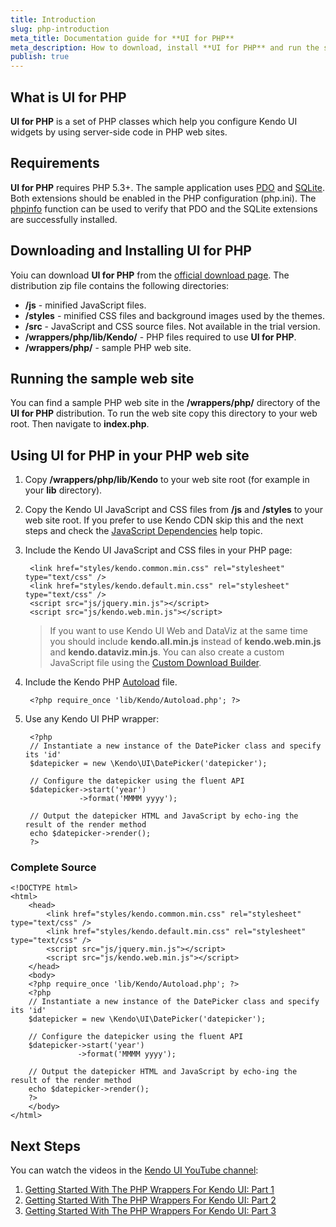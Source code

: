 ```yaml
---
title: Introduction
slug: php-introduction
meta_title: Documentation guide for **UI for PHP**
meta_description: How to download, install **UI for PHP** and run the sample application.
publish: true
---
```


## What is UI for PHP

**UI for PHP** is a set of PHP classes which help you configure Kendo UI widgets by using server-side code in PHP web sites.

## Requirements

**UI for PHP** requires PHP 5.3+. The sample application uses [PDO](http://www.php.net/manual/en/intro.pdo.php)
and [SQLite](http://www.php.net/manual/en/ref.pdo-sqlite.php).
Both extensions should be enabled in the PHP configuration (php.ini). The
[phpinfo](http://php.net/manual/en/function.phpinfo.php) function can be used to verify that PDO and the SQLite extensions are successfully installed.

## Downloading and Installing UI for PHP

Yoiu can download **UI for PHP** from the [official download page](http://www.kendoui.com/download). The distribution zip file
contains the following directories:

*   **/js** - minified JavaScript files.
*   **/styles** - minified CSS files and background images used by the themes.
*   **/src** - JavaScript and CSS source files. Not available in the trial version.
*   **/wrappers/php/lib/Kendo/** - PHP files required to use **UI for PHP**.
*   **/wrappers/php/** - sample PHP web site.

## Running the sample web site

You can find a sample PHP web site in the **/wrappers/php/** directory of the **UI for PHP** distribution.
To run the web site copy this directory to your web root. Then navigate to **index.php**.

## Using UI for PHP in your PHP web site

1. Copy **/wrappers/php/lib/Kendo** to your web site root (for example in your **lib** directory).
2. Copy the Kendo UI JavaScript and CSS files from **/js** and **/styles** to your web site root. If you prefer to use Kendo CDN skip this and the next steps
and check the [JavaScript Dependencies](/getting-started/javascript-dependencies#cdn) help topic.
3. Include the Kendo UI JavaScript and CSS files in your PHP page:

        <link href="styles/kendo.common.min.css" rel="stylesheet" type="text/css" />
        <link href="styles/kendo.default.min.css" rel="stylesheet" type="text/css" />
        <script src="js/jquery.min.js"></script>
        <script src="js/kendo.web.min.js"></script>

    > If you want to use Kendo UI Web and DataViz at the same time you should include **kendo.all.min.js** instead of **kendo.web.min.js** and
**kendo.dataviz.min.js**. You can also create a custom JavaScript file using the
[Custom Download Builder](http://www.kendoui.com/custom-download).

4. Include the Kendo PHP [Autoload](http://php.net/manual/en/language.oop5.autoload.php) file.

        <?php require_once 'lib/Kendo/Autoload.php'; ?>

5. Use any Kendo UI PHP wrapper:

        <?php
        // Instantiate a new instance of the DatePicker class and specify its 'id'
        $datepicker = new \Kendo\UI\DatePicker('datepicker');

        // Configure the datepicker using the fluent API
        $datepicker->start('year')
                   ->format('MMMM yyyy');

        // Output the datepicker HTML and JavaScript by echo-ing the result of the render method
        echo $datepicker->render();
        ?>

### Complete Source

    <!DOCTYPE html>
    <html>
        <head>
            <link href="styles/kendo.common.min.css" rel="stylesheet" type="text/css" />
            <link href="styles/kendo.default.min.css" rel="stylesheet" type="text/css" />
            <script src="js/jquery.min.js"></script>
            <script src="js/kendo.web.min.js"></script>
        </head>
        <body>
        <?php require_once 'lib/Kendo/Autoload.php'; ?>
        <?php
        // Instantiate a new instance of the DatePicker class and specify its 'id'
        $datepicker = new \Kendo\UI\DatePicker('datepicker');

        // Configure the datepicker using the fluent API
        $datepicker->start('year')
                   ->format('MMMM yyyy');

        // Output the datepicker HTML and JavaScript by echo-ing the result of the render method
        echo $datepicker->render();
        ?>
        </body>
    </html>

## Next Steps

You can watch the videos in the [Kendo UI YouTube channel](http://www.youtube.com/kendouitv):

1. [Getting Started With The PHP Wrappers For Kendo UI: Part 1](http://www.youtube.com/watch?v=2Kpgp_nocEI)
1. [Getting Started With The PHP Wrappers For Kendo UI: Part 2](http://www.youtube.com/watch?v=RQCLqA6Pu_E)
1. [Getting Started With The PHP Wrappers For Kendo UI: Part 3](http://www.youtube.com/watch?v=zYh6cuU_leQ)

